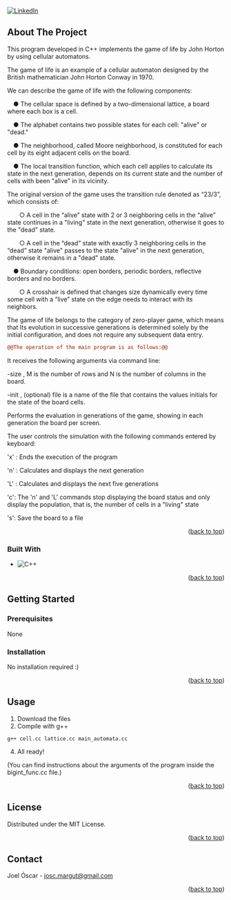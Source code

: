 [![LinkedIn][linkedin-shield]][linkedin-url]



<!-- ABOUT THE PROJECT -->
## About The Project

This program developed in C++ implements the game of life by John Horton by using cellular automatons.

The game of life is an example of a cellular automaton designed by the British mathematician
John Horton Conway in 1970. 

We can describe the game of life with the following components:

&emsp;● The cellular space is defined by a two-dimensional lattice, a board where each box is a cell.

&emsp;● The alphabet contains two possible states for each cell: "alive" or "dead."

&emsp;● The neighborhood, called Moore neighborhood, is constituted for each cell by its eight adjacent cells on the board.

&emsp;● The local transition function, which each cell applies to calculate its state in the next generation, depends on its current state and the number of cells with been "alive" in its vicinity. 

The original version of the game uses the transition rule denoted as “23/3”, which consists of:

&emsp;&emsp;○ A cell in the “alive” state with 2 or 3 neighboring cells in the “alive” state continues in a "living" state in the next generation, otherwise it goes to the "dead" state.

&emsp;&emsp;○ A cell in the “dead” state with exactly 3 neighboring cells in the “dead” state "alive" passes to the state "alive" in the next generation, otherwise it remains in a "dead" state.

&emsp;● Boundary conditions: ​​open borders, periodic borders, reflective borders and no borders.

&emsp;&emsp;○ A crosshair is defined that changes size dynamically every time some cell with a “live” state on the edge needs to interact with its neighbors.

The game of life belongs to the category of zero-player game, which means that
Its evolution in successive generations is determined solely by the initial configuration,
and does not require any subsequent data entry.

```diff
@@The operation of the main program is as follows:@@
```

It receives the following arguments via command line:

-size <M> <N>, M is the number of rows and N is the number of columns in the
board.

-init <file>, (optional) file is a name of the file that contains the values
initials for the state of the board cells.

Performs the evaluation in generations of the game, showing in each generation the
board per screen. 

The user controls the simulation with the following commands
entered by keyboard:

'x' : Ends the execution of the program

'n' : Calculates and displays the next generation

'L' : Calculates and displays the next five generations

'c': The 'n' and 'L' commands stop displaying the board status and only display
the population, that is, the number of cells in a "living" state

's': Save the board to a file

<p align="right">(<a href="#readme-top">back to top</a>)</p>



### Built With


* ![C++][C++.js]

<p align="right">(<a href="#readme-top">back to top</a>)</p>



<!-- GETTING STARTED -->
## Getting Started

### Prerequisites

None

### Installation

No installation required :)

<p align="right">(<a href="#readme-top">back to top</a>)</p>


<!-- USAGE EXAMPLES -->
## Usage

1. Download the files
2. Compile with g++
```
g++ cell.cc lattice.cc main_automata.cc
```
4. All ready!

(You can find instructions about the arguments of the program inside the bigint_func.cc file.)

<p align="right">(<a href="#readme-top">back to top</a>)</p>




<!-- LICENSE -->
## License

Distributed under the MIT License.

<p align="right">(<a href="#readme-top">back to top</a>)</p>



<!-- CONTACT -->
## Contact

Joel Óscar - josc.margut@gmail.com

<p align="right">(<a href="#readme-top">back to top</a>)</p>



<!-- MARKDOWN LINKS & IMAGES -->
<!-- https://www.markdownguide.org/basic-syntax/#reference-style-links -->
[contributors-shield]: https://img.shields.io/github/contributors/github_username/repo_name.svg?style=for-the-badge
[contributors-url]: https://github.com/github_username/repo_name/graphs/contributors
[forks-shield]: https://img.shields.io/github/forks/github_username/repo_name.svg?style=for-the-badge
[forks-url]: https://github.com/github_username/repo_name/network/members
[stars-shield]: https://img.shields.io/github/stars/github_username/repo_name.svg?style=for-the-badge
[stars-url]: https://github.com/github_username/repo_name/stargazers
[issues-shield]: https://img.shields.io/github/issues/github_username/repo_name.svg?style=for-the-badge
[issues-url]: https://github.com/github_username/repo_name/issues
[license-shield]: https://img.shields.io/github/license/github_username/repo_name.svg?style=for-the-badge
[license-url]: https://github.com/github_username/repo_name/blob/master/LICENSE.txt
[linkedin-shield]: https://img.shields.io/badge/-LinkedIn-black.svg?style=for-the-badge&logo=linkedin&colorB=555
[linkedin-url]: https://www.linkedin.com/in/joel-%C3%B3scar-mart%C3%ADn-guti%C3%A9rrez-578ab8303
[product-screenshot]: images/screenshot.png
[Next.js]: https://img.shields.io/badge/next.js-000000?style=for-the-badge&logo=nextdotjs&logoColor=white
[Next-url]: https://nextjs.org/
[C++.js]: https://img.shields.io/badge/-C++-blue?logo=cplusplus
[React.js]: https://img.shields.io/badge/React-20232A?style=for-the-badge&logo=react&logoColor=61DAFB
[React-url]: https://reactjs.org/
[Vue.js]: https://img.shields.io/badge/Vue.js-35495E?style=for-the-badge&logo=vuedotjs&logoColor=4FC08D
[Vue-url]: https://vuejs.org/
[Angular.io]: https://img.shields.io/badge/Angular-DD0031?style=for-the-badge&logo=angular&logoColor=white
[Angular-url]: https://angular.io/
[Svelte.dev]: https://img.shields.io/badge/Svelte-4A4A55?style=for-the-badge&logo=svelte&logoColor=FF3E00
[Svelte-url]: https://svelte.dev/
[Laravel.com]: https://img.shields.io/badge/Laravel-FF2D20?style=for-the-badge&logo=laravel&logoColor=white
[Laravel-url]: https://laravel.com
[Bootstrap.com]: https://img.shields.io/badge/Bootstrap-563D7C?style=for-the-badge&logo=bootstrap&logoColor=white
[Bootstrap-url]: https://getbootstrap.com
[JQuery.com]: https://img.shields.io/badge/jQuery-0769AD?style=for-the-badge&logo=jquery&logoColor=white
[JQuery-url]: https://jquery.com 
